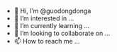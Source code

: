 - 👋 Hi, I’m @guodongdonga
- 👀 I’m interested in ...
- 🌱 I’m currently learning ...
- 💞️ I’m looking to collaborate on ...
- 📫 How to reach me ...

<!---
guodongdonga/guodongdonga is a ✨ special ✨ repository because its `README.md` (this file) appears on your GitHub profile.
You can click the Preview link to take a look at your changes.
--->
